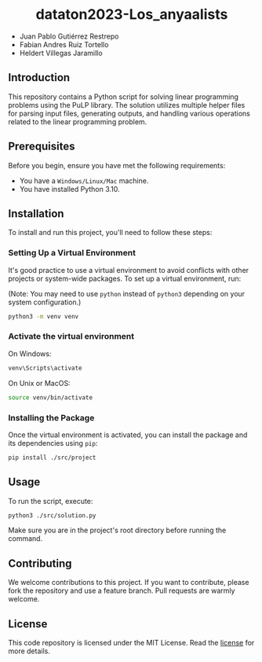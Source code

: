 <div align="center">
    <h1 align="center">dataton2023-Los_anyaalists</h1>
</div>

- Juan Pablo Gutiérrez Restrepo
- Fabian Andres Ruiz Tortello
- Heldert Villegas Jaramillo

## Introduction

This repository contains a Python script for solving linear programming problems using the PuLP library. The solution utilizes multiple helper files for parsing input files, generating outputs, and handling various operations related to the linear programming problem.

## Prerequisites

Before you begin, ensure you have met the following requirements:

- You have a `Windows/Linux/Mac` machine.
- You have installed Python 3.10.

## Installation

To install and run this project, you'll need to follow these steps:

### Setting Up a Virtual Environment

It's good practice to use a virtual environment to avoid conflicts with other projects or system-wide packages. To set up a virtual environment, run:

(Note: You may need to use `python` instead of `python3` depending on your system configuration.)

```bash
python3 -m venv venv
```

### Activate the virtual environment

On Windows:

```bash
venv\Scripts\activate
```

On Unix or MacOS:

```bash
source venv/bin/activate
```

### Installing the Package

Once the virtual environment is activated, you can install the package and its dependencies using `pip`:

```bash
pip install ./src/project
```

## Usage

To run the script, execute:

```bash
python3 ./src/solution.py
```

Make sure you are in the project's root directory before running the command.

## Contributing

We welcome contributions to this project. If you want to contribute, please fork the repository and use a feature branch. Pull requests are warmly welcome.

## License

This code repository is licensed under the MIT License. Read the [license](LICENSE) for more details.
